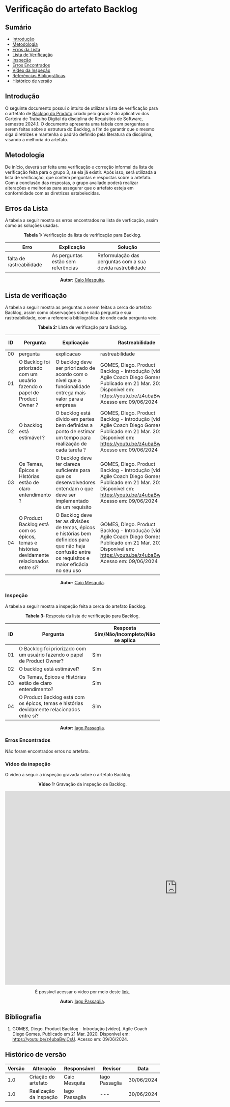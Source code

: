 # Verificação do artefato Backlog


## Sumário
* [Introdução](#Introdução)
* [Metodologia](#Metodologia)
* [Erros da Lista](#Erros-da-Lista)
* [Lista de Verificação](#Lista-de-Verificação)
* [Inspeção](#Inspeção)
* [Erros Encontrados](#Erros-Encontrados)
* [Vídeo da Inspeção](#Vídeo-da-Inspeção)
* [Referências Bibliográficas](#Referências-Bibliográficas)
* [Histórico de versão](#Histórico-de-versão)


## Introdução

O seguinte documento possui o intuito de utilizar a lista de verificação para o artefato de [Backlog do Produto]() criado pelo grupo 2 do aplicativo dos Carteira de Trabalho Digital da disciplina de Requisitos de Software, semestre 2024.1. O documento apresenta uma tabela com perguntas a serem feitas sobre a estrutura do Backlog, a fim de garantir que o mesmo siga diretrizes e mantenha o padrão definido pela literatura da disciplina, visando a melhoria do artefato.


## Metodologia

De início, deverá ser feita uma verificação e correção informal da lista de verificação feita para o grupo 3, se ela já existir. Após isso, será utilizada a lista de verificação, que contém perguntas e respostas sobre o artefato. Com a conclusão das respostas, o grupo avaliado poderá realizar alterações e melhorias para assegurar que o artefato esteja em conformidade com as diretrizes estabelecidas.

## Erros da Lista

A tabela a seguir mostra os erros encontrados na lista de verficação, assim como as soluções usadas.

<center>

<b>Tabela 1:</b> Verificação da lista de verificação para Backlog.

| Erro    | Explicação |  Solução |
| ------- | ---------- | ------- |
| falta de rastreabilidade | As perguntas estão sem referências | Reformulação das perguntas com a sua devida rastrebilidade  | 

<b>Autor:</b> <a href="https://github.com/Caiomesvie">Caio Mesquita</a>.

</center>

## Lista de verificação

A tabela a seguir mostra as perguntas a serem feitas a cerca do artefato Backlog, assim como observações sobre cada pergunta e sua rastreabilidade, com a referencia bibliográfica de onde cada pergunta veio.

<center>

<b>Tabela 2:</b> Lista de verificação para Backlog.

| ID  | Pergunta | Explicação | Rastreabilidade | Captura de tela |
| --- | -------- | ---------- | --------------- | --------------- |
| 00   | pergunta | explicacao | rastreabilidade | captura         |
|01|O Backlog foi priorizado com um usuário fazendo o papel de Product Owner ?|O backlog deve ser priorizado de acordo com o nível que a funcionalidade entrega mais valor para a empresa|GOMES, Diego. Product Backlog - Introdução [vídeo]. Agile Coach Diego Gomes. Publicado em 21 Mar. 2020. Disponível em: https://youtu.be/z4ubaBwjCsU. Acesso em: 09/06/2024|-|
|02|O backlog está estimável ?| O backlog está divido em partes bem definidas a ponto de estimar um tempo para realização de cada tarefa ?|GOMES, Diego. Product Backlog - Introdução [vídeo]. Agile Coach Diego Gomes. Publicado em 21 Mar. 2020. Disponível em: https://youtu.be/z4ubaBwjCsU. Acesso em: 09/06/2024|-|
|03|Os Temas, Épicos e HIstórias estão de claro entendimento ?|O backlog deve ter clareza suficiente para que os desenvolvedores entendam o que deve ser implementado de um requisito|GOMES, Diego. Product Backlog - Introdução [vídeo]. Agile Coach Diego Gomes. Publicado em 21 Mar. 2020. Disponível em: https://youtu.be/z4ubaBwjCsU. Acesso em: 09/06/2024|-|
|04|O Product Backlog está com os épicos, temas e histórias devidamente relacionados entre si?|O Backlog deve ter as divisões de temas, épicos e histórias bem definidos para que não haja confusão entre os requisitos e maior eficâcia no seu uso|GOMES, Diego. Product Backlog - Introdução [vídeo]. Agile Coach Diego Gomes. Publicado em 21 Mar. 2020. Disponível em: https://youtu.be/z4ubaBwjCsU. Acesso em: 09/06/2024|-|

<b>Autor: </b> <a href="https://github.com/Caiomesvie">Caio Mesquita</a>.

</center>


### Inspeção

A tabela a seguir mostra a inspeção feita a cerca do artefato Backlog.

<center>

<b>Tabela 3:</b> Resposta da lista de verificação para Backlog.

| ID  | Pergunta                                                                                   | Resposta <br> Sim/Não/Incompleto/Não se aplica  |
| --- | ------------------------------------------------------------------------------------------ | ------------------------------------ |
| 01  | O Backlog foi priorizado com um usuário fazendo o papel de Product Owner?                  | Sim |
| 02  | O backlog está estimável?                                                                  | Sim |
| 03  | Os Temas, Épicos e Histórias estão de claro entendimento?                                  | Sim |
| 04  | O Product Backlog está com os épicos, temas e histórias devidamente relacionados entre si? | Sim |


<b>Autor:</b> <a href="https://github.com/Paxxaglia">Iago Passaglia</a>.

</center>


### Erros Encontrados

Não foram encontrados erros no artefato.

### Vídeo da inspeção

O vídeo a seguir a inspeção gravada sobre o artefato Backlog.

<center>

<b>Vídeo 1:</b> Gravação da inspeção de Backlog.

<iframe width="1120" height="630" src="https://www.youtube.com/embed/KYM0W7Mdzks" title="Verificação - Backlog - Grupo 2 CTD" frameborder="0" allow="accelerometer; autoplay; clipboard-write; encrypted-media; gyroscope; picture-in-picture; web-share" referrerpolicy="strict-origin-when-cross-origin" allowfullscreen></iframe>

É possível acessar o vídeo por meio deste [link](https://youtu.be/KYM0W7Mdzks).

<b>Autor:</b> <a href="https://github.com/Paxxaglia">Iago Passaglia</a>.

</center>


## Bibliografia

1. GOMES, Diego. Product Backlog - Introdução [vídeo]. Agile Coach Diego Gomes. Publicado em 21 Mar. 2020. Disponível em: https://youtu.be/z4ubaBwjCsU. Acesso em: 09/06/2024.


## Histórico de versão

| Versão | Alteração                           | Responsável     | Revisor         | Data       |
| ------ | ----------------------------------- | --------------- | --------------- | ---------- |
| 1.0    | Criação do artefato                 | Caio Mesquita  | Iago Passaglia            | 30/06/2024 |
| 1.0    | Realização da inspeção             | Iago Passaglia  | --- | 30/06/2024 |


